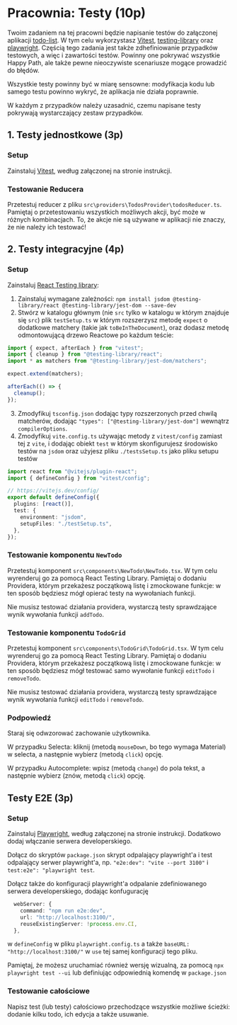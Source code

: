 # Pracownia: Testy (10p)

Twoim zadaniem na tej pracowni będzie napisanie testów do załączonej aplikacji [todo-list](./todo-list). W tym celu wykorzystasz [Vitest](https://vitest.dev/), [testing-library](https://testing-library.com/) oraz [playwright](https://playwright.dev/).
Częścią tego zadania jest także zdhefiniowanie przypadków testowych, a więc i zawartości testów. Powinny one pokrywać wszystkie Happy Path, ale także pewne nieoczywiste scenariusze mogące prowadzić do błędów.

Wszystkie testy powinny być w miarę sensowne: modyfikacja kodu lub samego testu powinno wykryć, że aplikacja nie działa poprawnie.

W każdym z przypadków należy uzasadnić, czemu napisane testy pokrywają wystarczający zestaw przypadków.

## 1. Testy jednostkowe (3p)

### Setup

Zainstaluj [Vitest](https://vitest.dev/), według załączonej na stronie instrukcji.

### Testowanie Reducera

Przetestuj reducer z pliku `src\providers\TodosProvider\todosReducer.ts`. Pamiętaj o przetestowaniu wszystkich możliwych akcji, być może w różnych kombinacjach. To, że akcje nie są używane w aplikacji nie znaczy, że nie należy ich testować!

## 2. Testy integracyjne (4p)

### Setup

Zainstaluj [React Testing library](https://testing-library.com/docs/react-testing-library/intro):

1. Zainstaluj wymagane zależności: `npm install jsdom @testing-library/react @testing-library/jest-dom --save-dev`
2. Stwórz w katalogu głównym (nie `src` tylko w katalogu w którym znajduje się `src`) plik `testSetup.ts` w którym rozszerzysz metodę `expect` o dodatkowe matchery (takie jak `toBeInTheDocument`), oraz dodasz metodę odmontowującą drzewo Reactowe po każdum teście:

```ts
import { expect, afterEach } from "vitest";
import { cleanup } from "@testing-library/react";
import * as matchers from "@testing-library/jest-dom/matchers";

expect.extend(matchers);

afterEach(() => {
  cleanup();
});
```

3. Zmodyfikuj `tsconfig.json` dodając typy rozszerzonych przed chwilą matcherów, dodając `"types": ["@testing-library/jest-dom"]` wewnątrz `compilerOptions`.
4. Zmodyfikuj `vite.config.ts` używając metody z `vitest/config` zamiast tej z `vite`, i dodając obiekt `test` w którym skonfigurujesz środowisko testów na `jsdom` oraz użyjesz pliku `./testsSetup.ts` jako pliku setupu testów

```ts
import react from "@vitejs/plugin-react";
import { defineConfig } from "vitest/config";

// https://vitejs.dev/config/
export default defineConfig({
  plugins: [react()],
  test: {
    environment: "jsdom",
    setupFiles: "./testSetup.ts",
  },
});
```

### Testowanie komponentu `NewTodo`

Przetestuj komponent `src\components\NewTodo\NewTodo.tsx`. W tym celu wyrenderuj go za pomocą React Testing Library. Pamiętaj o dodaniu Providera, którym przekażesz początkową listę i zmockowane funkcje: w ten sposób będziesz mógł opierać testy na wywołaniach funkcji.

Nie musisz testować działania providera, wystarczą testy sprawdzające wynik wywołania funkcji `addTodo`.

### Testowanie komponentu `TodoGrid`

Przetestuj komponent `src\components\TodoGrid\TodoGrid.tsx`. W tym celu wyrenderuj go za pomocą React Testing Library. Pamiętaj o dodaniu Providera, którym przekażesz początkową listę i zmockowane funkcje: w ten sposób będziesz mógł testować samo wywołanie funkcji `editTodo` i `removeTodo`.

Nie musisz testować działania providera, wystarczą testy sprawdzające wynik wywołania funkcji `editTodo` i `removeTodo`.

### Podpowiedź

Staraj się odwzorować zachowanie użytkownika.

W przypadku Selecta: kliknij (metodą `mouseDown`, bo tego wymaga Material) w selecta, a następnie wybierz (metodą `click`) opcję.

W przypadku Autocomplete: wpisz (metodą `change`) do pola tekst, a następnie wybierz (znów, metodą `click`) opcję.

## Testy E2E (3p)

### Setup

Zainstaluj [Playwright](https://playwright.dev/), według załączonej na stronie instrukcji. Dodatkowo dodaj włączanie serwera developerskiego.

Dołącz do skryptów `package.json` skrypt odpalający playwright'a i test odpalający serwer playwright'a, np. `"e2e:dev": "vite --port 3100"` i `test:e2e": "playwright test`.

Dołącz także do konfiguracji playwright'a odpalanie zdefiniowanego serwera developerskiego, dodając konfugurację

```ts
  webServer: {
    command: "npm run e2e:dev",
    url: "http://localhost:3100/",
    reuseExistingServer: !process.env.CI,
  },
```

w `defineConfig` w pliku `playwright.config.ts` a także `baseURL: "http://localhost:3100/"` w `use` tej samej konfiguracji tego pliku.

Pamiętaj, że możesz uruchamiać również wersję wizualną, za pomocą `npx playwright test --ui` lub definiując odpowiednią komendę w `package.json`

### Testowanie całościowe

Napisz test (lub testy) całościowo przechodzące wszystkie możliwe ścieżki: dodanie kilku todo, ich edycja a także usuwanie.

